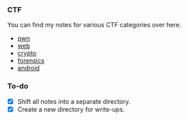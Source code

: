 ### CTF

You can find my notes for various CTF categories over here.

- [pwn](https://github.com/abhaynayar/ctf/blob/master/notes/pwn.md)
- [web](https://github.com/abhaynayar/ctf/blob/master/notes/web.md)
- [crypto](https://github.com/abhaynayar/ctf/blob/master/notes/crypto.md)
- [forensics](https://github.com/abhaynayar/ctf/blob/master/notes/forensics.md)
- [android](https://github.com/abhaynayar/ctf/blob/master/notes/android.md)

### To-do

- [x] Shift all notes into a separate directory.
- [x] Create a new directory for write-ups.
